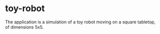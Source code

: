 # toy-robot
The application is a simulation of a toy robot moving on a square tabletop, of dimensions 5x5.
